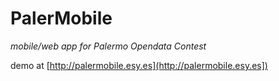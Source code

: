 # PalerMobile

*mobile/web app for Palermo Opendata Contest*
  

demo at [http://palermobile.esy.es](http://palermobile.esy.es])

